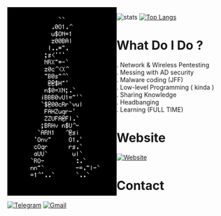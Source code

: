 
<img src=https://github.com/7h3w4lk3r/7h3w4lk3r/blob/main/1.gif align='left' width='250' height='430'>  

![stats](https://github-readme-stats.vercel.app/api?username=7h3w4lk3r&show_icons=true&theme=dark)
[![Top Langs](https://github-readme-stats.vercel.app/api/top-langs/?username=7h3w4lk3r&theme=dark)](https://github.com/anuraghazra/github-readme-stats)  


# What Do I Do ?  
. Network & Wireless Pentesting  
. Messing with AD security  
. Malware coding (JFF)  
. Low-level Programming ( kinda )  
. Sharing Knowledge  
. Headbanging  
. Learning (FULL TIME)  

# Website  
[![Website](https://img.shields.io/website-up-down-green-red/http/monip.org.svg)](https://7h3w4lk3r.gitbook.io/the-hive)


# Contact  
[![Telegram](https://img.shields.io/badge/Telegram-2CA5E0?style=for-the-badge&logo=telegram&logoColor=white)](https://t.me/TH3W4LK3R)
[![Gmail](https://img.shields.io/badge/Gmail-D14836?style=for-the-badge&logo=gmail&logoColor=white)](mailto:bl4ckr4z3r@gmail.com)
